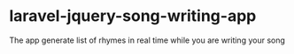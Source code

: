 # laravel-jquery-song-writing-app
The app generate list of rhymes in real time while you are writing your song
